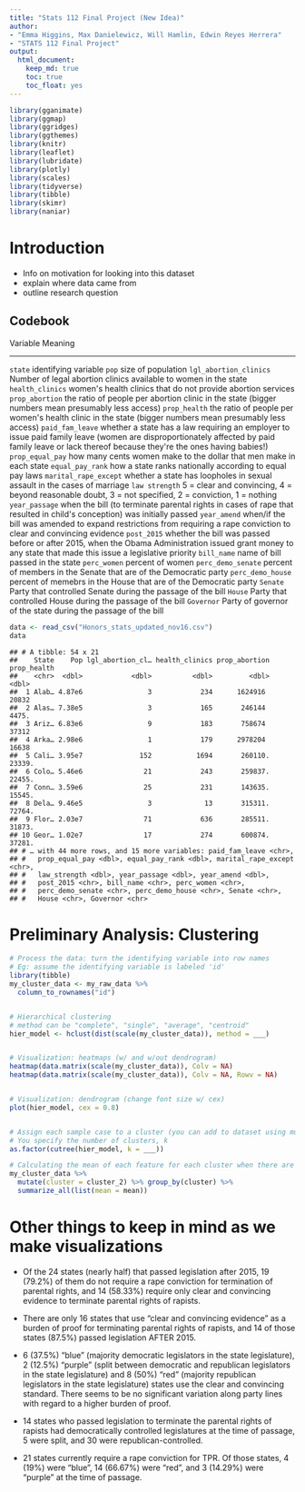 ```yaml
---
title: "Stats 112 Final Project (New Idea)"
author: 
- "Emma Higgins, Max Danielewicz, Will Hamlin, Edwin Reyes Herrera"
- "STATS 112 Final Project"
output: 
  html_document:
    keep_md: true
    toc: true
    toc_float: yes
---
```



```r
library(gganimate)
library(ggmap)
library(ggridges)
library(ggthemes)
library(knitr)
library(leaflet)
library(lubridate)
library(plotly)
library(scales)
library(tidyverse)
library(tibble)
library(skimr)
library(naniar)
```




# Introduction

* Info on motivation for looking into this dataset
* explain where data came from
* outline research question

## Codebook

Variable                    Meaning
--------------------------  ---------
`state`                     identifying variable
`pop`                       size of population
`lgl_abortion_clinics`      Number of legal abortion clinics available to women in the state
`health_clinics`            women's health clinics that do not provide abortion services
`prop_abortion`             the ratio of people per abortion clinic in the state (bigger numbers mean presumably less access)
`prop_health`               the ratio of people per women's health clinic in the state (bigger numbers mean presumably less access)
`paid_fam_leave`            whether a state has a law requiring an employer to issue paid family leave (women are disproportionately affected by paid family leave or lack thereof because they're the ones having babies!)
`prop_equal_pay`            how many cents women make to the dollar that men make in each state
`equal_pay_rank`            how a state ranks nationally according to equal pay laws
`marital_rape_except`       whether a state has loopholes in sexual assault in the cases of marriage
`law strength`              5 = clear and convincing, 4 = beyond reasonable doubt, 3 = not specified, 2 = conviction, 1 = nothing				
`year_passage`              when the bill (to terminate parental rights in cases of rape that resulted in child's conception) was initially passed
`year_amend`                when/if the bill was amended to expand restrictions from requiring a rape conviction to clear and convincing evidence
`post_2015`                 whether the bill was passed before or after 2015, when the Obama Administration issued grant money to any state that made this issue a legislative priority
`bill_name`                 name of bill passed in the state
`perc_women`                percent of women 
`perc_demo_senate`	        percent of members in the Senate that are of the Democratic party
`perc_demo_house`	          percent of memebrs in the House that are of the Democratic party
`Senate`	                  Party that controlled Senate during the passage of the bill
`House`	                    Party that controlled House during the passage of the bill
`Governor`                  Party of governor of the state during the passage of the bill


```r
data <- read_csv("Honors_stats_updated_nov16.csv")
data
```

```
## # A tibble: 54 x 21
##    State    Pop lgl_abortion_cl… health_clinics prop_abortion prop_health
##    <chr>  <dbl>            <dbl>          <dbl>         <dbl>       <dbl>
##  1 Alab… 4.87e6                3            234      1624916       20832 
##  2 Alas… 7.38e5                3            165       246144        4475.
##  3 Ariz… 6.83e6                9            183       758674       37312 
##  4 Arka… 2.98e6                1            179      2978204       16638 
##  5 Cali… 3.95e7              152           1694       260110.      23339.
##  6 Colo… 5.46e6               21            243       259837.      22455.
##  7 Conn… 3.59e6               25            231       143635.      15545.
##  8 Dela… 9.46e5                3             13       315311.      72764.
##  9 Flor… 2.03e7               71            636       285511.      31873.
## 10 Geor… 1.02e7               17            274       600874.      37281.
## # … with 44 more rows, and 15 more variables: paid_fam_leave <chr>,
## #   prop_equal_pay <dbl>, equal_pay_rank <dbl>, marital_rape_except <chr>,
## #   law_strength <dbl>, year_passage <dbl>, year_amend <dbl>,
## #   post_2015 <chr>, bill_name <chr>, perc_women <chr>,
## #   perc_demo_senate <chr>, perc_demo_house <chr>, Senate <chr>,
## #   House <chr>, Governor <chr>
```


# Preliminary Analysis: Clustering


```r
# Process the data: turn the identifying variable into row names
# Eg: assume the identifying variable is labeled 'id'
library(tibble)
my_cluster_data <- my_raw_data %>% 
  column_to_rownames("id")


# Hierarchical clustering
# method can be "complete", "single", "average", "centroid"
hier_model <- hclust(dist(scale(my_cluster_data)), method = ___)


# Visualization: heatmaps (w/ and w/out dendrogram)
heatmap(data.matrix(scale(my_cluster_data)), Colv = NA)
heatmap(data.matrix(scale(my_cluster_data)), Colv = NA, Rowv = NA)


# Visualization: dendrogram (change font size w/ cex)
plot(hier_model, cex = 0.8)


# Assign each sample case to a cluster (you can add to dataset using mutate())
# You specify the number of clusters, k
as.factor(cutree(hier_model, k = ___))
```


```r
# Calculating the mean of each feature for each cluster when there are 2 clusters
my_cluster_data %>%
  mutate(cluster = cluster_2) %>% group_by(cluster) %>%
  summarize_all(list(mean = mean))
```

# Other things to keep in mind as we make visualizations

* Of the 24 states (nearly half) that passed legislation after 2015, 19 (79.2%) of them do not require a rape conviction for termination of parental rights, and 14 (58.33%) require only clear and convincing evidence to terminate parental rights of rapists.

* There are only 16 states that use “clear and convincing evidence” as a burden of proof for terminating parental rights of rapists, and 14 of those states (87.5%) passed legislation AFTER 2015.

* 6 (37.5%) “blue” (majority democratic legislators in the state legislature), 2 (12.5%) “purple” (split between democratic and republican legislators in the state legislature) and 8 (50%) “red” (majority republican legislators in the state legislature) states use the clear and convincing standard. There seems to be no significant variation along party lines with regard to a higher burden of proof.

* 14 states who passed legislation to terminate the parental rights of rapists had democratically controlled legislatures at the time of passage, 5 were split, and 30 were republican-controlled.

* 21 states currently require a rape conviction for TPR. Of those states, 4 (19%) were “blue”, 14 (66.67%) were “red”, and 3 (14.29%) were “purple” at the time of passage.
